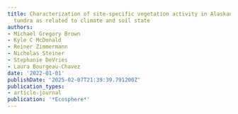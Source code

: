 ```yaml
---
title: Characterization of site-specific vegetation activity in Alaskan wet and dry
  tundra as related to climate and soil state
authors:
- Michael Gregory Brown
- Kyle C McDonald
- Reiner Zimmermann
- Nicholas Steiner
- Stephanie DeVries
- Laura Bourgeau-Chavez
date: '2022-01-01'
publishDate: '2025-02-07T21:39:39.791200Z'
publication_types:
- article-journal
publication: '*Ecosphere*'
---
```

